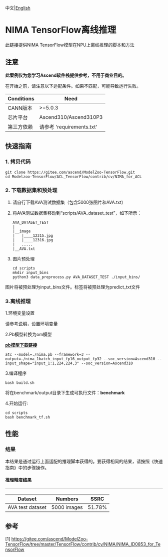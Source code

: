 中文|[English](README_EN.md)

# NIMA TensorFlow离线推理
此链接提供NIMA TensorFlow模型在NPU上离线推理的脚本和方法

## 注意
**此案例仅为您学习Ascend软件栈提供参考，不用于商业目的。**

在开始之前，请注意以下适配条件。如果不匹配，可能导致运行失败。

| Conditions | Need |
| --- | --- |
| CANN版本 | >=5.0.3 |
| 芯片平台| Ascend310/Ascend310P3 |
| 第三方依赖| 请参考 'requirements.txt' |

## 快速指南

### 1. 拷贝代码

   ```
   git clone https://gitee.com/ascend/ModelZoo-TensorFlow.git
   cd Modelzoo-TensorFlow/ACL_TensorFlow/contrib/cv/NIMA_for_ACL
   ```

### 2. 下载数据集和预处理


1.  请自行下载AVA测试数据集（包含5000张图片和AVA.txt） 

2.  将AVA测试数据集移动到“scripts/AVA_dataset_test”，如下所示：

    ```
    AVA_DATASET_TEST
    |
    |__image
    |   |____12315.jpg
    |   |____12316.jpg
    |   .....
    |__AVA.txt

    ```

3.  图片预处理
    
    ```
    cd scripts
    mkdir input_bins
    python3 data_preprocess.py AVA_DATASET_TEST ./input_bins/

    ```    
图片将被预处理为input_bins文件。标签将被预处理为predict_txt文件

### 3.离线推理
 
1.环境变量设置

  请参考[说明](https://gitee.com/ascend/ModelZoo-TensorFlow/wikis/02.%E7%A6%BB%E7%BA%BF%E6%8E%A8%E7%90%86%E6%A1%88%E4%BE%8B/Ascend%E5%B9%B3%E5%8F%B0%E6%8E%A8%E7%90%86%E7%8E%AF%E5%A2%83%E5%8F%98%E9%87%8F%E8%AE%BE%E7%BD%AE?sort_id=6458719)，设置环境变量
   
2.Pb模型转换为om模型

[**pb模型下载链接**](https://obs-9be7.obs.cn-east-2.myhuaweicloud.com/003_Atc_Models/modelzoo/Research/cv/NIMA_for_ACL.zip)

```
atc --model=./nima.pb --framework=3 --output=./nima_1batch_input_fp16_output_fp32 --soc_version=Ascend310 --input_shape="input_1:1,224,224,3" --soc_version=Ascend310
```
3.编译程序
```  
bash build.sh
```
将在benchmark/output目录下生成可执行文件：**benchmark**

4.开始运行:
```  
cd scripts
bash benchmark_tf.sh
```

## 性能

### 结果

本结果是通过运行上面适配的推理脚本获得的。要获得相同的结果，请按照《快速指南》中的步骤操作。

#### 推理精度结果
--------------------------
|       Dataset       |     Numbers     |   SSRC   |
|-------------------|--------------|---------|
| AVA test dataset | 5000 images  | 51.78%  |


## 参考
[1] https://gitee.com/ascend/ModelZoo-TensorFlow/tree/master/TensorFlow/contrib/cv/NIMA/NIMA_ID0853_for_TensorFlow
